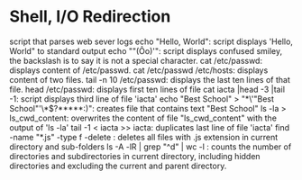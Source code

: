 # Shell, I/O Redirection

script that parses web sever logs
echo "Hello, World": script displays 'Hello, World" to standard output
echo "\"(Ôo)'": script displays confused smiley, the backslash is to say it is not a special character.
cat /etc/passwd: displays content of /etc/passwd.
cat /etc/passwd /etc/hosts: displays content of two files.
tail -n 10 /etc/passwd: displays the last ten lines of that file.
head /etc/passwd: displays first ten lines of file
cat iacta |head -3 |tail -1: script displays third line of file 'iacta'
echo "Best School" > "\*\\\'\"Best School\"\'\\\*$\?\*\*\*\*\*:)": creates file that contains text "Best School"
ls -la > ls_cwd_content: overwrites the content of file "ls_cwd_content" with the output of 'ls -la'
tail -1 < iacta >> iacta: duplicates last line of file 'iacta'
find -name "*.js" -type f -delete : deletes all files with .js extension in current directory and sub-folders
ls -A -lR | grep "^d" | wc -l : counts the number of directories and subdirectories in current directory, including hidden directories and excluding the current and parent directory.
